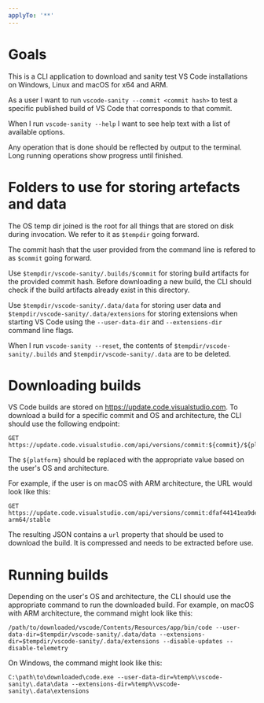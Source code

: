 ```yaml
---
applyTo: '**'
---
```


# Goals

This is a CLI application to download and sanity test VS Code installations on Windows, Linux and macOS for x64 and ARM. 

As a user I want to run `vscode-sanity --commit <commit hash>` to test a specific published build of VS Code that corresponds to that commit.

When I run `vscode-sanity --help` I want to see help text with a list of available options.

Any operation that is done should be reflected by output to the terminal. Long running operations show progress until finished.

# Folders to use for storing artefacts and data

The OS temp dir joined is the root for all things that are stored on disk during invocation. We refer to it as `$tempdir` going forward.

The commit hash that the user provided from the command line is refered to as `$commit` going forward.

Use `$tempdir/vscode-sanity/.builds/$commit` for storing build artifacts for the provided commit hash. Before downloading a new build, the CLI should check if the build artifacts already exist in this directory.

Use `$tempdir/vscode-sanity/.data/data` for storing user data and `$tempdir/vscode-sanity/.data/extensions` for storing extensions when starting VS Code using the `--user-data-dir` and `--extensions-dir` command line flags.

When I run `vscode-sanity --reset`, the contents of `$tempdir/vscode-sanity/.builds` and `$tempdir/vscode-sanity/.data` are to be deleted.

# Downloading builds

VS Code builds are stored on https://update.code.visualstudio.com. To download a build for a specific commit and OS and architecture, the CLI should use the following endpoint:

```
GET https://update.code.visualstudio.com/api/versions/commit:${commit}/${platform}/stable
```

The `${platform}` should be replaced with the appropriate value based on the user's OS and architecture.

For example, if the user is on macOS with ARM architecture, the URL would look like this:

```
GET https://update.code.visualstudio.com/api/versions/commit:dfaf44141ea9deb3b4096f7cd6d24e00c147a4b1/darwin-arm64/stable
```

The resulting JSON contains a `url` property that should be used to download the build. It is compressed and needs to be extracted before use.

# Running builds

Depending on the user's OS and architecture, the CLI should use the appropriate command to run the downloaded build. For example, on macOS with ARM architecture, the command might look like this:

```
/path/to/downloaded/vscode/Contents/Resources/app/bin/code --user-data-dir=$tempdir/vscode-sanity/.data/data --extensions-dir=$tempdir/vscode-sanity/.data/extensions --disable-updates --disable-telemetry
```

On Windows, the command might look like this:

```
C:\path\to\downloaded\code.exe --user-data-dir=%temp%\vscode-sanity\.data\data --extensions-dir=%temp%\vscode-sanity\.data\extensions
```